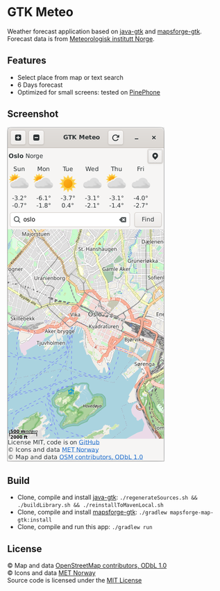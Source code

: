 # GTK Meteo
Weather forecast application based on [java-gtk](https://github.com/bailuk/java-gtk) and [mapsforge-gtk](https://github.com/bailuk/mapsforge).
Forecast data is from [Meteorologisk institutt Norge](https://www.met.no).

## Features
- Select place from map or text search
- 6 Days forecast
- Optimized for small screens: tested on [PinePhone](https://www.pine64.org/pinephone/) 

## Screenshot
![Screenshot](screenshot.png) 

## Build
- Clone, compile and install [java-gtk](https://github.com/bailuk/java-gtk): `./regenerateSources.sh && ./buildLibrary.sh && ./reinstallToMavenLocal.sh`
- Clone, compile and install [mapsforge-gtk](https://github.com/bailuk/mapsforge): `./gradlew mapsforge-map-gtk:install`
- Clone, compile and run this app: `./gradlew run` 
 
 ## License
© Map and data [OpenStreetMap contributors, ODbL 1.0](https://osm.org/copyright)  
© Icons and data [MET Norway](https://api.met.no/doc/License)  
Source code is licensed under the [MIT License](https://en.wikipedia.org/wiki/MIT_License)
